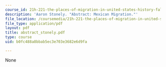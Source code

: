 ```yaml
---
course_id: 21h-221-the-places-of-migration-in-united-states-history-fall-2006
description: 'Aaron Stonely. "Abstract: Mexican Migration."'
file_location: /coursemedia/21h-221-the-places-of-migration-in-united-states-history-fall-2006/b0fc488a8bbab5ec3e703e3682e6d9fa_abstract_stonely.pdf
file_type: application/pdf
layout: pdf
title: abstract_stonely.pdf
type: course
uid: b0fc488a8bbab5ec3e703e3682e6d9fa

---
```

None